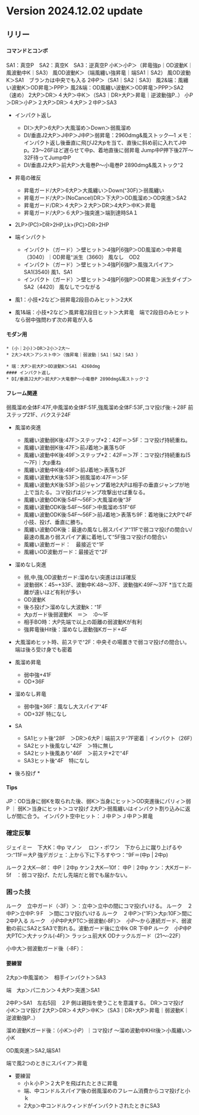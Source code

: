 # Version 2024.12.02 update
## リリー 
  #### コマンドとコンボ　
  SA1：真空P　SA2：真空K　SA3：逆真空P
  小K＞小P＞（昇竜強p｜OD波動K｜風波動中K｜SA3）
  風OD波動K＞（端風纏い強昇竜｜端SA1｜SA2）
  風OD波動K＞SA1　ブランカは中央でも入る
  2中P＞（SA1｜SA2｜SA3）
  風2&端：風纏い波動K＞OD昇竜＞PPP＞
  風2&端：OD風纏い波動K＞OD昇竜＞PPP＞SA2（速め）
  2大P＞DR＞４大P＞中K＞（SA3｜DR>大P＞昇竜｜逆波動強P..） 
  小P＞DR＞小P＞２大P＞DR＞４大P＞２中P＞SA3 
  * インパクト返し
    * DI＞大P＞6大P＞大風溜め＞Down＞弱風溜め
    * DI/垂直J2大P＞J中P＞J中P＞弱昇竜：2960dmg&風ストック―1
      メモ：インパクト返し後垂直に飛びJ2大pを当て、直後に斜め前に入れてJ中p。23～26Fほど遅らせて中p、着地直後に弱昇竜
      Jump中P押下後27F～32F待ってJump中P  
    * DI/垂直J2大P＞前大P＞大竜巻P～小竜巻P 2890dmg&風ストック⁺2
  * 昇竜の確反
    * 昇竜ガード/大P＞6大P＞大風纏い＞Down(⁺30F)＞弱風纏い
    * 昇竜ガード/大P＞(NoCancel)DR＞下大P＞OD風溜め＞OD突進＞SA2
    * 昇竜ガード/DR＞４大P＞２大P＞DR＞4大P＞中K＞昇竜
    * 昇竜ガード/大P＞６大P＞強突進＞端到達時SA１
  * 2LP>(PC)>DR>2HP,Lk>(PC)>DR>2HP
  * 端インパクト
    * インパクト（ガード）＞壁ヒット＞4強P|6強P＞OD風溜め＞中昇竜（3040）｜OD昇竜⁺派生（3660）   風なし　OD2
    * インパクト（ガード）＞壁ヒット＞4強P|6強P＞風強スパイア＞SA1(3540)                       風1、SA1
    * インパクト（ガード）＞壁ヒット＞4強P|6強P＞OD昇竜＞派生ダイブ＞SA2（4420）                風なしでつながる

  * 風1：小技*2など＞弱昇竜2段目のみヒット＞2大K
  * 風1&端：小技*2など＞風昇竜2段目ヒット＞大昇竜　端で2段目のみヒットなら弱中強問わず次の昇竜が入る
  #### モダン用 
    * (小｜2小)＞DR＞2小＞2大～
    * 2大＞4大＞アシスト中＞（強昇竜｜弱波動｜SA1｜SA2｜SA3 ）
    
    * 端：大P＞前大P＞OD波動K＞SA1　4260dmg 
    #### インパクト返し
    * DI/垂直J2大P＞前大P＞大竜巻P～小竜巻P 2890dmg&風ストック⁺2

#### フレーム関連
  弱風溜め全体F:47F,中風溜め全体F:51F,強風溜め全体F:53F,コマ投げ後:＋28F
  前ステップ21F、バクステ24F
* 風溜め突進
  * 風纏い波動弱K後:47F＞ステップ*2：42F＝＞5F：コマ投げ持続重ね。
  * 風纏い波動弱K後:47F＞前J着地＞裏落ち0F
  * 風纏い波動中K後:49F＞ステップ*2：42F＝＞7F：コマ投げ持続重ね(5～7F)｜大p重ね
  * 風纏い波動中K後:49F＞前J着地＞表落ち2F
  * 風纏い波動大K後:53F＞弱風溜め:47F＝＞5F
  * 風纏い波動大K後:53F＞前ジャンプ着地2大Pは相手の垂直ジャンプが地上で当たる。コマ投げはジャンプ攻撃出せば重なる。
  * 風纏い波動ODK後:54F～56F＞大風溜め後⁺3F
  * 風纏い波動ODK後:54F～56F＞中風溜め:51F⁺6F
  * 風纏い波動ODK後:54F～56F＞前J着地＞表落ち9F：着地後に2大Pで4F小技、投げ、垂直に勝ち。
  * 風纏い波動ODK後：最速の風なし弱スパイア⁺11Fで弱コマ投げの間合い/最速の風あり弱スパイア裏に着地して⁺5F強コマ投げの間合い　
  * 風纏い波動ガード：　最接近で⁺1F
  * 風纏いOD波動ガード：最接近で⁺2F
* 溜めなし突進
  * 弱,中,強,OD波動ガード:溜めない突進はほぼ確反
  * 波動弱K：45~+33F、波動中K:48～37F、波動強K:49F～37F *当てた距離が遠いほど有利が多い
  * OD波動K
  * 後ろ投げ＞溜めなし大波動k：⁺1F
  * 大pガード後弱波動K　＝＞　:0～1F
  * 相手BO時：大P先端で以上の距離の弱波動Kが有利
  * 強昇竜後Hit後：溜めなし波動強Kガード+4F
* 大風溜めヒット時、前ステで⁺2F：中央その場置きで弱コマ投げの間合い。端は後ろ受け身でも密着

* 風溜め昇竜
  * 弱中強+41F
  * OD+36F 
* 溜めなし昇竜
  * 弱中強+36F：風なし大スパイア⁺4F
  * OD+32F 特になし
* SA
  * SA1ヒット後⁺28F　＞DR＞6大P｜端前ステ⁺7F密着｜インパクト（26F）
  * SA2ヒット後風なし⁺42F　＞特に無し
  * SA2ヒット後風あり⁺46F　＞前ステ*2で⁺4F
  * SA3ヒット後⁺4F　特になし
* 後ろ投げ
  * 
#### Tips
JP：OD当身に弱Kを取られた後、弱K＞当身にヒット＞OD突進後にパリィ＞弱P ｜ 弱K＞当身にヒット＞コマ投げ
2大P＞弱風纏いはインパクト割り込みに返しが間に合う。
インパクト空中ヒット：Ｊ中Ｐ＞Ｊ中Ｐ＞昇竜

### 確定反撃
ジェイミー　下大K：中p
マノン
　ロン・ポワン　下から上に蹴り上げるやつ:⁺11F＝大P
  強デガジェ：上から下に下ろすやつ：⁺9F＝(中p | 2中p)
  

ルーク２大K―8f：  中P｜2中p
ケン２大K―10f：   中P｜2中p
ケン：大Kガード‐5f　：弱コマ投げ、ただし先端だと弱でも届かない。
### 困った技
ルーク　立中ガード（‐3F）＞：立中＞立中の間にコマ投げいける。
ルーク　２中P＞立中P:９F　＞間にコマ投げいける
ルーク　２中P＞(⁺1F)＞大p:10F＞間に2中P入る
ルーク　小P中P大PTC＞弱波動(‐8F)＞　小P～から連続ガード、弱波動の前にSA2とSA3で割れる。波動ガード後に立中k OR 下中P
ルーク　小P中P大PTC＞大ナックル(‐4F)＞
ラッシュ前大K
ODナックルガード（21～‐22F）

小中大＞弱波動ガード後（‐8F）：　

#### 要練習
  2大p＞中風溜め＞　相手インパクト＞SA3　

  端　大p＞パ二カン＞４大P＞突進＞SA1

  2中P＞SA1　左右5回　２P 側は親指を使うことを意識する。
  DR＞コマ投げ　小K＞コマ投げ
  2大P＞DR＞４大P＞中K＞（SA3｜DR>大P＞昇竜｜弱波動K｜逆波動強P..）


  溜め波動Kガード後：（小K＞小P）｜コマ投げ
  ～溜め波動中KHit後＞小風纏い＞小K

  OD風突進＞SA2,端SA1

端で風2つのときにスパイア＞昇竜

* 要練習
  - 小ｋ小Ｐ＞２大Ｐを飛ばれたときに昇竜
  - 端、中コンドルスパイア後の弱風溜めのフレーム消費からコマ投げと小ｋ
  - 2大p＞中コンドルウィンドがインパクトされたときにSA3


